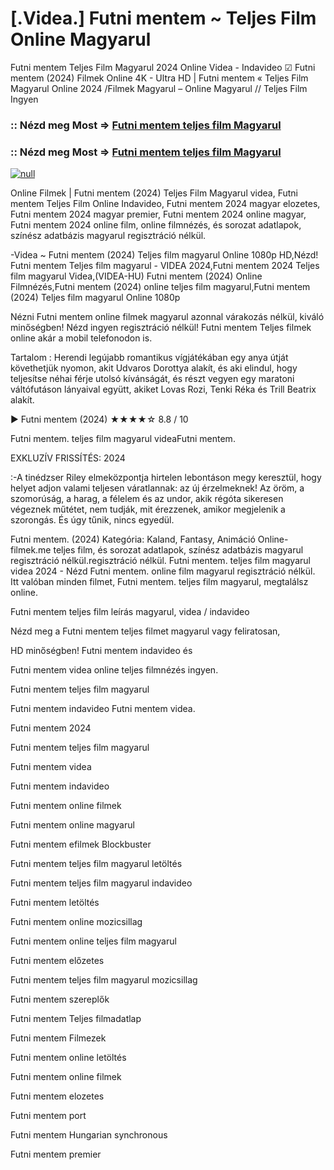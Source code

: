 # [.Videa.] Futni mentem ~ Teljes Film Online Magyarul

Futni mentem Teljes Film Magyarul 2024 Online Videa - Indavideo ☑ Futni mentem (2024) Filmek Online 4K - Ultra HD | Futni mentem « Teljes Film Magyarul Online 2024 /Filmek Magyarul – Online Magyarul // Teljes Film Ingyen

### :: Nézd meg Most => [Futni mentem teljes film Magyarul](https://t.co/0eT5CZ5W6g)

### :: Nézd meg Most => [Futni mentem teljes film Magyarul](https://t.co/0eT5CZ5W6g)

[![null](https://static.wixstatic.com/media/855a25_043b5abeb4ae4d35ac003198e7fe56ed~mv2.gif)](https://t.co/0eT5CZ5W6g)

Online Filmek | Futni mentem (2024) Teljes Film Magyarul videa, Futni mentem Teljes Film Online Indavideo, Futni mentem 2024 magyar elozetes, Futni mentem 2024 magyar premier, Futni mentem 2024 online magyar, Futni mentem 2024 online film, online filmnézés, és sorozat adatlapok, színész adatbázis magyarul regisztráció nélkül.

-Videa ~ Futni mentem (2024) Teljes film magyarul Online 1080p HD,Nézd! Futni mentem Teljes film magyarul - VIDEA 2024,Futni mentem 2024 Teljes film magyarul Videa,(VIDEA-HU) Futni mentem (2024) Online Filmnézés,Futni mentem (2024) online teljes film magyarul,Futni mentem (2024) Teljes film magyarul Online 1080p

Nézni Futni mentem online filmek magyarul azonnal várakozás nélkül, kiváló minőségben! Nézd ingyen regisztráció nélkül! Futni mentem Teljes filmek online akár a mobil telefonodon is.

Tartalom : Herendi legújabb romantikus vígjátékában egy anya útját követhetjük nyomon, akit Udvaros Dorottya alakít, és aki elindul, hogy teljesítse néhai férje utolsó kívánságát, és részt vegyen egy maratoni váltófutáson lányaival együtt, akiket Lovas Rozi, Tenki Réka és Trill Beatrix alakít.

▶️ Futni mentem (2024) ★★★★☆ 8.8 / 10

Futni mentem. teljes film magyarul videaFutni mentem.

EXKLUZÍV FRISSÍTÉS: 2024

:-A tinédzser Riley elmeközpontja hirtelen lebontáson megy keresztül, hogy helyet adjon valami teljesen váratlannak: az új érzelmeknek! Az öröm, a szomorúság, a harag, a félelem és az undor, akik régóta sikeresen végeznek műtétet, nem tudják, mit érezzenek, amikor megjelenik a szorongás. És úgy tűnik, nincs egyedül.

Futni mentem. (2024) Kategória: Kaland, Fantasy, Animáció Online-filmek.me teljes film, és sorozat adatlapok, színész adatbázis magyarul regisztráció nélkül.regisztráció nélkül. Futni mentem. teljes film magyarul videa 2024 - Nézd Futni mentem. online film magyarul regisztráció nélkül. Itt valóban minden filmet, Futni mentem. teljes film magyarul, megtalálsz online.

Futni mentem teljes film leírás magyarul, videa / indavideo

Nézd meg a Futni mentem teljes filmet magyarul vagy feliratosan, 

HD minőségben! Futni mentem indavideo és 

Futni mentem videa online teljes filmnézés ingyen. 

Futni mentem teljes film magyarul 

Futni mentem indavideo Futni mentem videa.

Futni mentem 2024

Futni mentem teljes film magyarul

Futni mentem videa

Futni mentem indavideo

Futni mentem online filmek

Futni mentem online magyarul

Futni mentem efilmek Blockbuster

Futni mentem teljes film magyarul letöltés

Futni mentem teljes film magyarul indavideo

Futni mentem letöltés

Futni mentem online mozicsillag

Futni mentem online teljes film magyarul

Futni mentem előzetes

Futni mentem teljes film magyarul mozicsillag

Futni mentem szereplők

Futni mentem Teljes filmadatlap

Futni mentem Filmezek

Futni mentem online letöltés

Futni mentem online filmek

Futni mentem elozetes

Futni mentem port

Futni mentem Hungarian synchronous

Futni mentem premier
